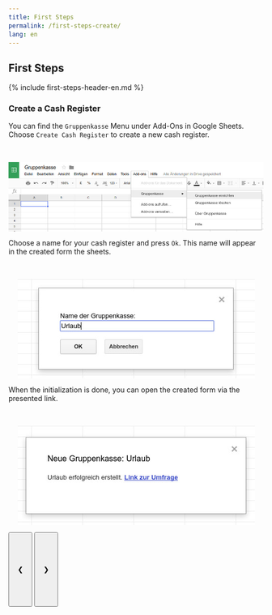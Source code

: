 ```yaml
---
title: First Steps
permalink: /first-steps-create/
lang: en
---
```

## First Steps

{% include first-steps-header-en.md %}
### Create a Cash Register

<div class="w3-content w3-display-container" style="height:264px">

<div class="w3-display-container mySlides">
  <div class="w3-container" style="height:80px">
  <p>You can find the <code class="highlighter-rouge">Gruppenkasse</code> Menu under Add-Ons in Google Sheets. Choose <code class="highlighter-rouge">Create Cash Register</code> to create a new cash register.</p>
  </div>
  <div class="w3-container">
  <img src="/assets/images/de/init_start.jpg" style="display:block;margin:auto">
  </div>
</div>

<div class="w3-display-container mySlides">
  <div class="w3-container" style="height:80px">
  <p>Choose a name for your cash register and press <code class="highlighter-rouge">Ok</code>. This name will appear in the created form the sheets.</p>
  </div>
  <div class="w3-container">
  <img src="/assets/images/de/init_name.jpg" style="display:block;margin:auto">
  </div>
</div>

<div class="w3-display-container mySlides">
  <div class="w3-container" style="height:80px">
  <p>When the initialization is done, you can open the created form via the presented link.</p>
  </div>
  <div class="w3-container">
  <img src="/assets/images/de/init_done.jpg" style="display:block;margin:auto">
  </div>
</div>

<button class="w3-button w3-display-left w3-transparent" onclick="plusDivs(-1)" style="padding: 64px 16px;">&#10094;</button>
<button class="w3-button w3-display-right w3-transparent" onclick="plusDivs(1)" style="padding: 64px 16px;">&#10095;</button>

</div>



